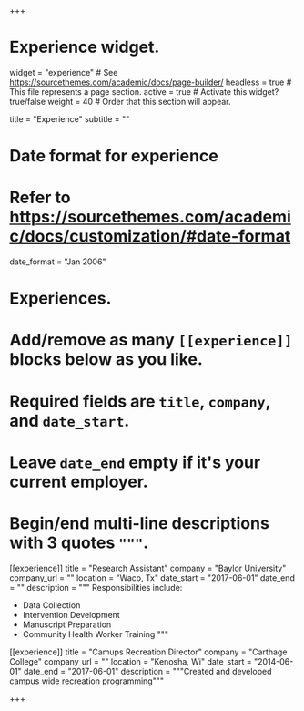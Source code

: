 +++
# Experience widget.
widget = "experience"  # See https://sourcethemes.com/academic/docs/page-builder/
headless = true  # This file represents a page section.
active = true  # Activate this widget? true/false
weight = 40  # Order that this section will appear.

title = "Experience"
subtitle = ""

# Date format for experience
#   Refer to https://sourcethemes.com/academic/docs/customization/#date-format
date_format = "Jan 2006"

# Experiences.
#   Add/remove as many `[[experience]]` blocks below as you like.
#   Required fields are `title`, `company`, and `date_start`.
#   Leave `date_end` empty if it's your current employer.
#   Begin/end multi-line descriptions with 3 quotes `"""`.
[[experience]]
  title = "Research Assistant"
  company = "Baylor University"
  company_url = ""
  location = "Waco, Tx"
  date_start = "2017-06-01"
  date_end = ""
  description = """
  Responsibilities include:
  
  * Data Collection
  * Intervention Development
  * Manuscript Preparation
  * Community Health Worker Training
  """

[[experience]]
  title = "Camups Recreation Director"
  company = "Carthage College"
  company_url = ""
  location = "Kenosha, Wi"
  date_start = "2014-06-01"
  date_end = "2017-06-01"
  description = """Created and developed campus wide recreation programming"""

+++
